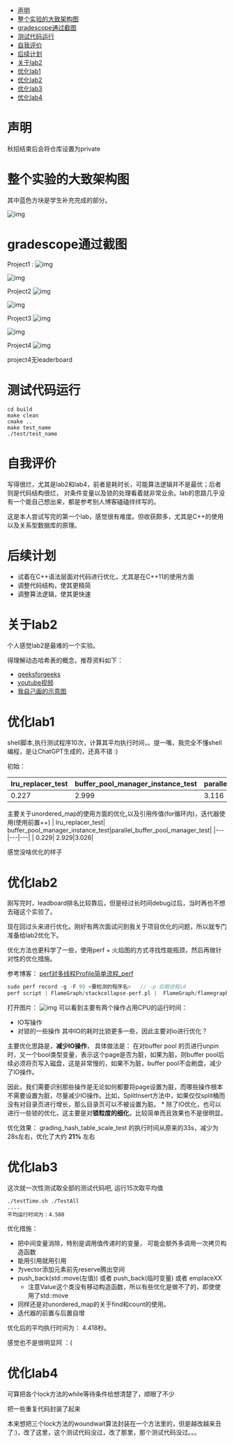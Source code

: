 
- [声明](#声明)
- [整个实验的大致架构图](#整个实验的大致架构图)
- [gradescope通过截图](#gradescope通过截图)
- [测试代码运行](#测试代码运行)
- [自我评价](#自我评价)
- [后续计划](#后续计划)
- [关于lab2](#关于lab2)
- [优化lab1](#优化lab1)
- [优化lab2](#优化lab2)
- [优化lab3](#优化lab3)
- [优化lab4](#优化lab4)

# 声明 
秋招结束后会将仓库设置为private
# 整个实验的大致架构图
其中蓝色方块是学生补充完成的部分。

![img](/Pics/CMU15-445整体架构图.png)

# gradescope通过截图
Project1 :
![img](/Pics/CMU15-445P1_PASS_PIC.png)

![img](/Pics/CMU15-445P1_LeaderBord.png)

Project2
![img](/Pics/CMU15-445P2_PASS_PIC.png)

![img](/Pics/CMU15-445P2_LeaderBord.png)


Project3
![img](/Pics/CMU15-445P3_PASS_PIC.png)

![img](/Pics/CMU15-445P3_LeaderBord.png)


Project4
![img](/Pics/CMU15-445P4_PASS_PIC.png)

project4无leaderboard
# 测试代码运行
~~~shell
cd build
make clean
cmake ..
make test_name
./test/test_name
~~~
# 自我评价
写得很烂，尤其是lab2和lab4，前者是耗时长，可能算法逻辑并不是最优；后者则是代码结构很烂， 对条件变量以及锁的处理看着就非常业余。lab的思路几乎没有一个能自己想出来，都是参考别人博客磕磕绊绊写的。

这是本人尝试写完的第一个lab，感觉很有难度。但收获颇多，尤其是C++的使用以及关系型数据库的原理。
# 后续计划
- 试着在C++语法层面对代码进行优化，尤其是在C++11的使用方面
- 调整代码结构，使其更精简
- 调整算法逻辑，使其更快速

# 关于lab2
个人感觉lab2是最难的一个实验。

得理解动态哈希表的概念，推荐资料如下：
- [geeksforgeeks](https://www.geeksforgeeks.org/extendible-hashing-dynamic-approach-to-dbms/)
- [youtube视频](https://www.youtube.com/watch?v=cmneVtDrhAA&ab_channel=ChrisMarriott-ComputerScience)
- [我自己画的示意图](https://github.com/SixPlusAndTimes/bustub-private/blob/main/dynamic_hashing--insert%E5%92%8Cbucketsplit%E6%BC%94%E7%A4%BA.pdf)

# 优化lab1

shell脚本,执行测试程序10次，计算其平均执行时间，。提一嘴，我完全不懂shell编程，是让ChatGPT生成的，还真不错 :)

初始：

| lru_replacer_test| buffer_pool_manager_instance_test|parallel_buffer_pool_manager_test|
|---|---|---|
| 0.227| 2.999|3.116 |

主要关于unordered_map的使用方面的优化,以及引用传值(for循环内)，迭代器使用(使用前置++)
| lru_replacer_test| buffer_pool_manager_instance_test|parallel_buffer_pool_manager_test|
|---|---|---|
| 0.229| 2.929|3.026|
              
感觉没啥优化的样子

# 优化lab2
刚写完时，leadboard排名比较靠后，但是经过长时间debug过后，当时再也不想去碰这个实验了。

现在回过头来进行优化。刚好有两次面试问到我关于项目优化的问题，所以就专门准备给lab2优化下。

优化方法也更科学了一些，使用perf + 火焰图的方式寻找性能瓶颈，然后再做针对性的优化措施。

参考博客： [perf对多线程Profile简单流程_perf ](https://blog.csdn.net/banfushen007/article/details/122913803)

~~~c
sudo perf record -g -F 99 <要检测的程序名>   // -p 后跟进程id
perf script | FlameGraph/stackcollapse-perf.pl |  FlameGraph/flamegraph.pl > output.svg  // 输出的svg文件就是火焰图
~~~
打开图片：
![img](/Pics/FlameFigure.png)
可以看到主要有两个操作占用CPU的运行时间：
- IO写操作
- 对锁的一些操作
其中IO的耗时比锁更多一些，因此主要对io进行优化？

主要优化思路是，**减少IO操作**， 具体做法是： 在对buffer pool 的页进行unpin时，又一个bool类型变量，表示这个page是否为脏，如果为脏，则buffer pool后续必须将页写入磁盘，这是非常慢的，如果不为脏，buffer pool不会刷盘，减少了IO操作。

因此，我们需要识别那些操作是无论如何都要将page设置为脏，而哪些操作根本不需要设置为脏，尽量减少IO操作。比如，SplitInsert方法中，如果仅仅split桶而没有对目录页进行增长，那么目录页可以不被设置为脏。
*
除了IO优化，也可以进行一些锁的优化，这主要是对**锁粒度的细化**，比较简单而且效果也不是很明显。

优化效果： grading_hash_table_scale_test 的执行时间从原来的33s，减少为28s左右，优化了大约 **21%** 左右

# 优化lab3
这次就一次性测试取全部的测试代码吧, 运行15次取平均值
~~~shell
./testTime.sh ./TestAll
....
平均运行时间为：4.580
~~~
优化措施：
- 把中间变量消除，特别是调用值传递时的变量， 可能会额外多调用一次拷贝构造函数
- 能用引用就用引用
- 为vector添加元素前先reserve腾出空间
- push_back(std::move(左值)) 或者 push_back(临时变量) 或者 emplaceXX
  - 注意Value这个类没有移动构造函数，所以有些优化是做不了的，即使使用了std::move
- 同样还是对unordered_map的关于find和count的使用。
- 迭代器的前置与后置自增


优化后的平均执行时间为： 4.418秒。

感觉也不是很明显阿 ：(



# 优化lab4
可算把各个lock方法的while等待条件给想清楚了，顺眼了不少

把一些重复代码封装了起来

本来想把三个lock方法的woundwait算法封装在一个方法里的，但是越改越来丑了:)，改了这里，这个测试代码没过，改了那里，那个测试代码没过。。。